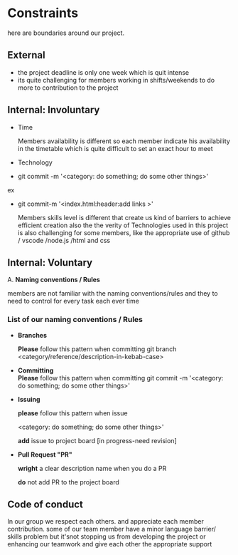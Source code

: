 # Constraints

here are boundaries around our project.

## External

- the project deadline is only one week which is quit intense
- its quite challenging for members working in shifts/weekends to do more to
  contribution to the project

## Internal: Involuntary

- Time

  Members availability is different so each member indicate his availability in
  the timetable which is quite difficult to set an exact hour to meet


- Technology

- git commit -m '<category: do something; do some other things>'

ex

- git commit-m '<index.html:header:add links >'


  Members skills level is different that create us kind of barriers to achieve
  efficient creation also the the verity of Technologies used in this project is
  also challenging for some members, like the appropriate use of github / vscode
  /node.js /html and css

## Internal: Voluntary

A. **Naming conventions / Rules**

members are not familiar with the naming conventions/rules and they to need to
control for every task each ever time

### List of our naming conventions / Rules

- **Branches**

  **Please** follow this pattern when committing git branch
  <category/reference/description-in-kebab-case>

- **Committing**  
   **Please** follow this pattern when committing git commit -m '<category: do something;
  do some other things>'

- **Issuing**

  **please** follow this pattern when issue

  <category: do something; do some other things>'

  **add** issue to project board [in progress-need revision]

- **Pull Request "PR"**

  **wright** a clear description name when you do a PR

  **do** not add PR to the project board

## Code of conduct

In our group we respect each others. and appreciate each member contribution.
some of our team member have a minor language barrier/ skills problem but
it'snot stopping us from developing the project or enhancing our teamwork and
give each other the appropriate support

